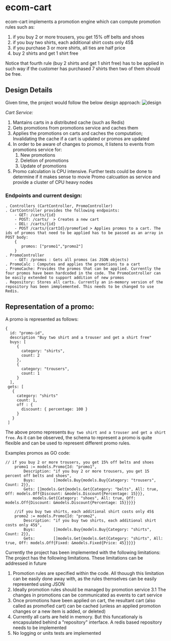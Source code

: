 # ecom-cart

ecom-cart implements a promotion engine which can compute promotion rules such as:
1. if you buy 2 or more trousers, you get 15% off belts and shoes
2. if you buy two shirts, each additional shirt costs only 45$
3. if you purchase 3 or more shirts, all ties are half price
4. buy 2 shirts and get 1 shirt free

Notice that fourth rule (buy 2 shirts and get 1 shirt free) has to be applied in such way if the customer has purchased 7 shirts then two of them should be free.


## Design Details
Given time, the project would follow the below design approach:
![design](https://raw.githubusercontent.com/nmjmdr/ecom-cart/master/screenshots/design.png)

_Cart Service:_
1. Mantains carts in a distributed cache (such as Redis)
2. Gets promotions from promotions service and caches them
3. Applies the promotions on carts and caches the computation; Invalidating the cache if a cart is updated or promos are updated
3. In order to be aware of changes to promos, it listens to events from promotions service for:
     1. New promotions
     2. Deletion of promotions
     3. Update of promotions
4. Promo calculation is CPU intensive. Further tests could be done to determine if it makes sense to movie Promo calcuation as service and provide a cluster of CPU heavy nodes

### Endpoints and current design:
```
. Controllers (CartController, PromoController)
. CartController provides the following endpoints:
    - GET: /carts/{id} 
    - POST: /carts/  > Creates a new cart
    - DEL: /carts/{id}
    - POST /carts/{cartId}/promofied > Applies promos to a cart. The ids of promos that need to be applied has to be passed as an array in POST body:
    {
       promos: ["promo1","promo2"]
    }
. PromoController
    - GET: /promos : Gets all promos (as JSON objects) 
. PromoCalc : Computes and applies the promotions to a cart
. PromoCache: Provides the promos that can be applied. Currently the four promos have been hardcoded in the code. The PromoController can be easily extended to support addition of new promos
. Repository: Stores all carts. Currently an in-memory version of the repository has been immplemented. This needs to be changed to use Redis.
```
## Representation of a promo:
A promo is represented as follows:
```
{
  id: "promo-id",
  description "Buy two shirt and a trouser and get a shirt free"
  buys: [
     { 
       category: "shirts",
       count: 2
     },
     {
       category: "trousers",
       count: 1
     }
  ],
 gets: [
   {
     category: "shirts"
     count: 1,
     off : {
       discount: { percentage: 100 } 
     }
   }
 ]
```
The above promo represents `Buy two shirt and a trouser and get a shirt free`. As it can be observed, the schema to represent a promo is quite flexible and can be used to represent different promo rules.

Examples promos as GO code:
```
// if you buy 2 or more trousers, you get 15% off belts and shoes
	promo1 := models.Promo{Id: "promo1",
		Description: "if you buy 2 or more trousers, you get 15 percent off belts and shoes",
		Buys:        []models.Buy{models.Buy{Category: "trousers", Count: 2}},
		Gets: []models.Get{models.Get{Category: "belts", All: true, Off: models.Off{Discount: &models.Discount{Percentage: 15}}},
			models.Get{Category: "shoes", All: true, Off: models.Off{Discount: &models.Discount{Percentage: 15}}}}}

	//if you buy two shirts, each additional shirt costs only 45$
	promo2 := models.Promo{Id: "promo2",
		Description: "if you buy two shirts, each additional shirt costs only 45$",
		Buys:        []models.Buy{models.Buy{Category: "shirts", Count: 2}},
		Gets:        []models.Get{models.Get{Category: "shirts", All: true, Off: models.Off{Fixed: &models.Fixed{Price: 45}}}}}
```

Currently the project has been implemented with the following limitations:
The project has the following limitations. These limitations can be addressed in future

1. Promotion rules are specified within the code. All thouugh this limitation can be easily done away with, as the rules themselves can be easily represented using JSON
2. Ideally promotion rules should be managed by promotion service
    3.1 The changes in promotions can be communicated as events to cart service
3. Once promotions have been applied on cart, the resultant cart (also called as promofied cart) can be cached (unless an applied promotion changes or a new item is added, or deleted)
4. Currently all carts are held in memory. But this funcationaly is encapsulated behind a "repository" interface. A redis based repository needs to be implemented
5. No logging or units tests are implemented


